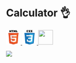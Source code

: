 # Calculator  👌


<a href="https://www.w3.org/html/" target="_blank" rel="noreferrer">
  <img
    src="https://raw.githubusercontent.com/devicons/devicon/master/icons/html5/html5-original-wordmark.svg"
    alt="html5"
    width="40"
    height="40"
  />
</a>

  <a href="https://css3.com/">
    <img
      src="https://raw.githubusercontent.com/devicons/devicon/master/icons/css3/css3-original-wordmark.svg"
      width="40"
      height="40"
    />
    </a>
    
  <a href="https://www.javascript.com/">
    <img
      src="https://upload.wikimedia.org/wikipedia/commons/thumb/b/ba/Javascript_badge.svg/946px-Javascript_badge.svg.png"
      width="40"
      height="40"
    />
    </a>
    
<kbd>![](https://s30.picofile.com/file/8474159784/caa.JPG)</kbd>


 

